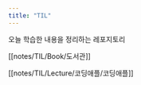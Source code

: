 ```yaml
---
title: "TIL"
---
```



오늘 학습한 내용을 정리하는 레포지토리

[[notes/TIL/Book/도서관]]

[[notes/TIL/Lecture/코딩애플/코딩애플]]
